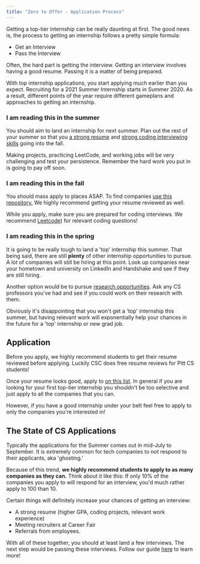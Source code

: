 ```yaml
---
title: "Zero to Offer - Application Process"
---
```


Getting a top-tier internship can be really daunting at first. The good news is, the process to getting an internship follows a pretty simple formula:

- Get an Interview
- Pass the Interview

Often, the hard part is getting the interview. Getting an interview involves having a good resume. Passing it is a matter of being prepared.

With top internship applications, you start applying
much earlier than you expect. Recruiting for a 2021 Summer Internship
starts in Summer 2020. As a result, different points of the year require different gameplans and approaches to getting an internship.

### I am reading this in the summer

You should aim to land an internship for next summer. Plan out the rest of your summer so that you [a strong resume](/zero-to-offer/resume) and [strong coding interviewing skills](/zero-to-offer/interview-prep) going into the fall.

Making projects, practicing LeetCode, and working jobs will be very challenging and test your persistence. Remember the hard work you put in is going to pay off soon.

### I am reading this in the fall

You should mass apply to places ASAP. To find companies [use this repository.](https://github.com/Pitt-CSC/Summer2021-Internships) We highly recommend getting your resume reviewed as well.

While you apply, make sure you are prepared for coding interviews. We recommend [Leetcode](http://leetcode.com/)) for relevant coding questions!

### I am reading this in the spring

It is going to be really tough to land a 'top' internship this
summer. That being said, there are still **plenty** of other
internship opportunities to pursue. A lot of companies will still be hiring at this point. Look up companies near your hometown and university on LinkedIn and Handshake and see if they are still hiring.

Another option would be to pursue [research opportunities](/academics/research/). Ask any CS professors you've had and see if you could work on their research with them.

Obviously it's disappointing that you won't get a 'top' internship this summer, but having relevant work will exponentially help your chances in the future for a 'top' internship or new grad job.

## Application

Before you apply, we highly recommend students to get their resume reviewed before applying. Luckily CSC does free resume reviews for Pitt CS students!

Once your resume looks good, apply to [on this list](https://github.com/Pitt-CSC/Summer2021-Internships). In general if you are looking for your first top-tier internship you shouldn't be too selective and just apply to all the companies that you can.

However, if you have a good internship under your belt feel free to apply to only the companies you're interested in!

## The State of CS Applications

Typically the applications for the Summer comes out in mid-July to September. It is extremely common for tech companies to not respond to their applicants, aka 'ghosting.'

Because of this trend, **we highly recommend students to apply to as many companies as they can.** Think about it like this: If only 10% of the companies you apply to will respond for an interview, you'd much rather apply to 100 than 10.

Certain things will definitely increase your chances of getting an interview:

- A strong resume (higher GPA, coding projects, relevant work experience)
- Meeting recruiters at Career Fair
- Referrals from employees.

With all of these together, you should at least land
a few interviews. The next step would be passing these interviews. Follow our guide [here](/zero-to-offer/interview-prep) to learn more!
